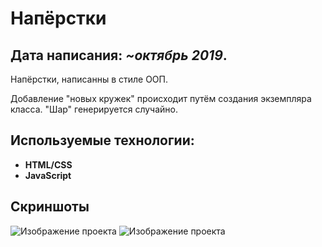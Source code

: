 # Напёрстки

## Дата написания: *~октябрь 2019*.

Напёрстки, написанны в стиле ООП.

Добавление "новых кружек" происходит путём создания экземпляра класса.
"Шар" генерируется случайно.

## Используемые технологии:

- **HTML/CSS**
- **JavaScript**

## Скриншоты

![Изображение проекта](https://i.ibb.co/ZWsdxvW/1.png)
![Изображение проекта](https://i.ibb.co/0Fbz2gs/2.png)